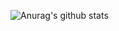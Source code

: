 ![Anurag's github stats](https://github-readme-stats.vercel.app/api?username=Dogel-ai&show_icons=true=["contribs","prs","stars"])
